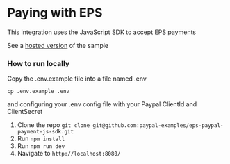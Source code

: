 # Paying with EPS

This integration uses the JavaScript SDK to accept EPS payments


See a [hosted version](https://eps-js-sdk.herokuapp.com/) of the sample


### How to run locally

Copy the .env.example file into a file named .env

```
cp .env.example .env
```

and configuring your .env config file with your Paypal ClientId and ClientSecret

1. Clone the repo  `git clone git@github.com:paypal-examples/eps-paypal-payment-js-sdk.git`
2. Run `npm install`
3. Run `npm run dev`
4. Navigate to `http://localhost:8080/`